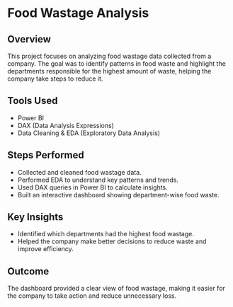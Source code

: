 # Food Wastage Analysis

## Overview
This project focuses on analyzing food wastage data collected from a company. The goal was to identify patterns in food waste and highlight the departments responsible for the highest amount of waste, helping the company take steps to reduce it.

## Tools Used
- Power BI  
- DAX (Data Analysis Expressions)  
- Data Cleaning & EDA (Exploratory Data Analysis)

## Steps Performed
- Collected and cleaned food wastage data.
- Performed EDA to understand key patterns and trends.
- Used DAX queries in Power BI to calculate insights.
- Built an interactive dashboard showing department-wise food waste.

## Key Insights
- Identified which departments had the highest food wastage.
- Helped the company make better decisions to reduce waste and improve efficiency.

## Outcome
The dashboard provided a clear view of food wastage, making it easier for the company to take action and reduce unnecessary loss.

